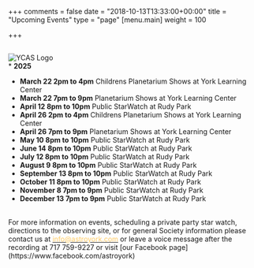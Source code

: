 +++
comments = false
date = "2018-10-13T13:33:00+00:00"
title = "Upcoming Events"
type = "page"
[menu.main]
weight = 100

+++

## 
![YCAS Logo](../img/YCAS2018b.jpg "York County Astronomical Society")
<br>* **2025**<br>
* **March 22 2pm to 4pm** Childrens Planetarium Shows at York Learning Center<br>
* **March 22 7pm to 9pm** Planetarium Shows at York Learning Center<br>
* **April 12 8pm to 10pm** Public StarWatch at Rudy Park<br>
* **April 26 2pm to 4pm** Childrens Planetarium Shows at York Learning Center<br>
* **April 26 7pm to 9pm** Planetarium Shows at York Learning Center<br>
* **May 10 8pm to 10pm** Public StarWatch at Rudy Park<br>
* **June 14 8pm to 10pm** Public StarWatch at Rudy Park<br>
* **July 12 8pm to 10pm** Public StarWatch at Rudy Park<br>
* **August 9 8pm to 10pm** Public StarWatch at Rudy Park<br>
* **September 13 8pm to 10pm** Public StarWatch at Rudy Park<br>
* **October 11 8pm to 10pm** Public StarWatch at Rudy Park<br>
* **November 8 7pm to 9pm** Public StarWatch at Rudy Park<br>
* **December 13 7pm to 9pm** Public StarWatch at Rudy Park<br>
<br>
For more information on events, scheduling a private party star watch, directions to the observing site, or for general Society information please contact us at <a href="mailto:info@astroyork.com"><font color="#FFCC66">info@astroyork.com</font></a> or leave a voice message after the recording at 717 759-9227 or visit [our Facebook page](https://www.facebook.com/astroyork)


